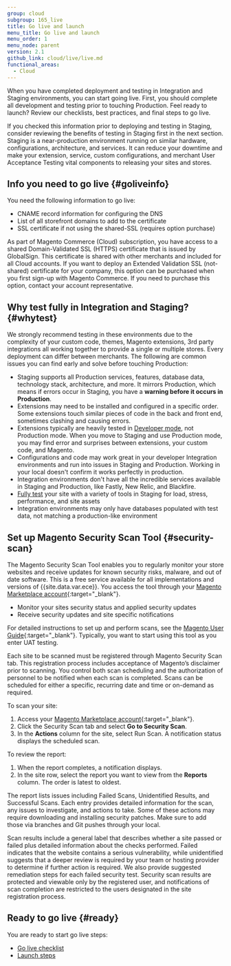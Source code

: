 ```yaml
---
group: cloud
subgroup: 165_live
title: Go live and launch
menu_title: Go live and launch
menu_order: 1
menu_node: parent
version: 2.1
github_link: cloud/live/live.md
functional_areas:
  - Cloud
---
```


When you have completed deployment and testing in Integration and Staging environments, you can start going live. First, you should complete all development and testing prior to touching Production. Feel ready to launch? Review our checklists, best practices, and final steps to go live.

If you checked this information prior to deploying and testing in Staging, consider reviewing the benefits of testing in Staging first in the next section. Staging is a near-production environment running on similar hardware, configurations, architecture, and services. It can reduce your downtime and make your extension, service, custom configurations, and merchant User Acceptance Testing vital components to releasing your sites and stores.

## Info you need to go live {#goliveinfo}
You need the following information to go live:

* CNAME record information for configuring the DNS
* List of all storefront domains to add to the certificate
* SSL certificate if not using the shared-SSL (requires option purchase)

As part of Magento Commerce (Cloud) subscription, you have access to a shared Domain-Validated SSL (HTTPS) certificate that is issued by GlobalSign. This certificate is shared with other merchants and included for all Cloud accounts. If you want to deploy an Extended Validation SSL (not-shared) certificate for your company, this option can be purchased when you first sign-up with Magento Commerce. If you need to purchase this option, contact your account representative.

## Why test fully in Integration and Staging? {#whytest}
We strongly recommend testing in these environments due to the complexity of your custom code, themes, Magento extensions, 3rd party integrations all working together to provide a single or multiple stores. Every deployment can differ between merchants. The following are common issues you can find early and solve before touching Production:

* Staging supports all Production services, features, database data, technology stack, architecture, and more. It mirrors Production, which means if errors occur in Staging, you have a **warning before it occurs in Production**.
* Extensions may need to be installed and configured in a specific order. Some extensions touch similar pieces of code in the back and front end, sometimes clashing and causing errors.
* Extensions typically are heavily tested in [Developer mode]({{page.baseurl}}/config-guide/bootstrap/magento-modes.html), not Production mode. When you move to Staging and use Production mode, you may find error and surprises between extensions, your custom code, and Magento.
* Configurations and code may work great in your developer Integration environments and run into issues in Staging and Production. Working in your local doesn't confirm it works perfectly in production.
* Integration environments don't have all the incredible services available in Staging and Production, like Fastly, New Relic, and Blackfire.
* [Fully test]({{page.baseurl}}/cloud/live/stage-prod-test.html#loadtest) your site with a variety of tools in Staging for load, stress, performance, and site assets
* Integration environments may only have databases populated with test data, not matching a production-like environment

## Set up Magento Security Scan Tool {#security-scan}
The Magento Security Scan Tool enables you to regularly monitor your store websites and receive updates for known security risks, malware, and out of date software. This is a free service available for all implementations and versions of {{site.data.var.ece}}. You access the tool through your [Magento Marketplace account](https://account.magento.com/customer/account/login){:target="_blank"}.

* Monitor your sites security status and applied security updates
* Receive security updates and site specific notifications

For detailed instructions to set up and perform scans, see the [Magento User Guide](http://docs.magento.com/m2/ee/user_guide/magento/security-scan.html){:target="_blank"}. Typically, you want to start using this tool as you enter UAT testing.

Each site to be scanned must be registered through Magento Security Scan tab. This registration process includes acceptance of Magento’s disclaimer prior to scanning. You control both scan scheduling and the authorization of personnel to be notified when each scan is completed. Scans can be scheduled for either a specific, recurring date and time or on-demand as required.

To scan your site:

1. Access your [Magento Marketplace account](https://account.magento.com/customer/account/login){:target="_blank"}.
2. Click the Security Scan tab and select **Go to Security Scan**.
3. In the **Actions** column for the site, select Run Scan. A notification status displays the scheduled scan.

To review the report:

1. When the report completes, a notification displays.
2. In the site row, select the report you want to view from the **Reports** column. The order is latest to oldest.

The report lists issues including Failed Scans, Unidentified Results, and Successful Scans. Each entry provides detailed information for the scan, any issues to investigate, and actions to take. Some of these actions may require downloading and installing security patches. Make sure to add those via branches and Git pushes through your local.

Scan results include a general label that describes whether a site passed or failed plus detailed information about the checks performed. Failed indicates that the website contains a serious vulnerability, while unidentified suggests that a deeper review is required by your team or hosting provider to determine if further action is required. We also provide suggested remediation steps for each failed security test. Security scan results are protected and viewable only by the registered user, and notifications of scan completion are restricted to the users designated in the site registration process.

## Ready to go live {#ready}
You are ready to start go live steps:

* [Go live checklist]({{page.baseurl}}/cloud/live/go-live-checklist.html)
* [Launch steps]({{page.baseurl}}/cloud/live/launch-steps.html)
